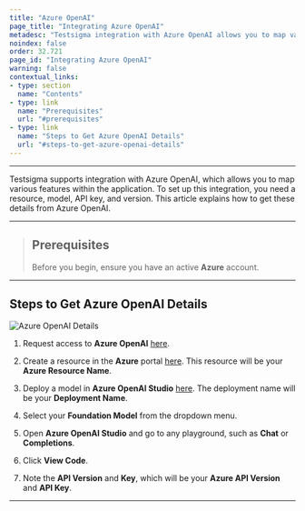 ```yaml
---
title: "Azure OpenAI"
page_title: "Integrating Azure OpenAI"
metadesc: "Testsigma integration with Azure OpenAI allows you to map various features within the application | This article discusses how to get these details from Azure OpenAI"
noindex: false
order: 32.721
page_id: "Integrating Azure OpenAI"
warning: false
contextual_links:
- type: section
  name: "Contents"
- type: link
  name: "Prerequisites"
  url: "#prerequisites"
- type: link
  name: "Steps to Get Azure OpenAI Details"
  url: "#steps-to-get-azure-openai-details"
---
```


---

Testsigma supports integration with Azure OpenAI, which allows you to map various features within the application. To set up this integration, you need a resource, model, API key, and version. This article explains how to get these details from Azure OpenAI.

---

> ## **Prerequisites**
>
> Before you begin, ensure you have an active **Azure** account.

---

## **Steps to Get Azure OpenAI Details**
   
   ![Azure OpenAI Details](https://s3.amazonaws.com/static-docs.testsigma.com/new_images/projects/applications/Azure_AI_Details.png)

1. Request access to **Azure OpenAI** [here](https://learn.microsoft.com/en-us/legal/cognitive-services/openai/limited-access).

2. Create a resource in the **Azure** portal [here](https://portal.azure.com/?microsoft%5Fazure%5Fmarketplace%5FItemHideKey=microsoft%5Fopenai%5Ftip#create/Microsoft.CognitiveServicesOpenAI). This resource will be your **Azure Resource Name**.

3. Deploy a model in **Azure OpenAI Studio** [here](https://oai.azure.com/). The deployment name will be your **Deployment Name**.

4. Select your **Foundation Model** from the dropdown menu.

5. Open **Azure OpenAI Studio** and go to any playground, such as **Chat** or **Completions**.

6. Click **View Code**.

7. Note the **API Version** and **Key**, which will be your **Azure API Version** and **API Key**.

---
